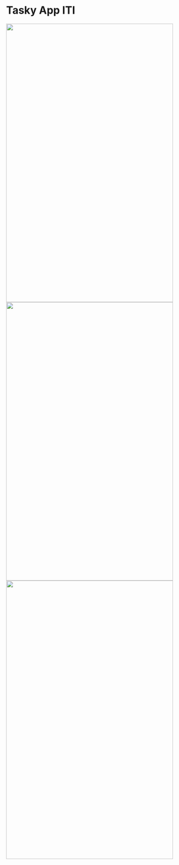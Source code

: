 # Tasky App ITI

<img src="https://github.com/user-attachments/assets/8deb0090-fd44-48f2-aad2-06bfd1520f31" width="450" height="750" />
<img src="https://github.com/user-attachments/assets/f3971975-2794-43e6-9a52-10a5bda86f31" width="450" height="750" />
<img src="https://github.com/user-attachments/assets/1b1dc6d0-bbd6-4a0b-8135-1f6f96e2b337" width="450" height="750" />
